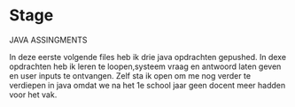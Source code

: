 # Stage

JAVA ASSINGMENTS

In deze eerste volgende files heb ik drie java opdrachten gepushed.
In dexe opdrachten heb ik leren te loopen,systeem vraag en antwoord laten geven en user inputs te ontvangen.
Zelf sta ik open om me nog verder te verdiepen in java omdat we na het 1e school jaar geen docent meer hadden voor het vak.
